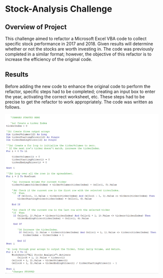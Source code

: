 # Stock-Analysis Challenge

## Overview of Project
This challenge aimed to refactor a Microsoft Excel VBA code to collect specific stock performance in 2017 and 2018. Given results will determine whether or not the stocks are worth investing in. The code was previously completed in a similar format; however, the objective of this refactor is to increase the efficiency of the original code.

## Results
Before adding the new code to enhance the original code to perform the refactor, specific steps had to be completed;  creating an input box to enter the year, activating the correct worksheet, etc. These steps had to be precise to get the refactor to work appropriately. The code was written as follows.

![Image](https://github.com/Dibarra11/Stock-Analysis/blob/1983f6815cb33c3dd863189fdf1964b8e3d6e1ec/code.png)

